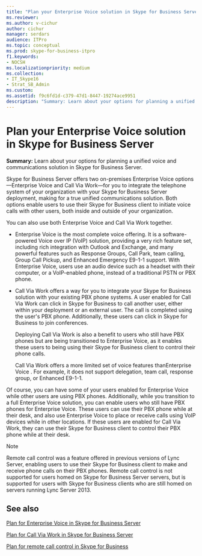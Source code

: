 ```yaml
---
title: "Plan your Enterprise Voice solution in Skype for Business Server"
ms.reviewer: 
ms.author: v-cichur
author: cichur
manager: serdars
audience: ITPro
ms.topic: conceptual
ms.prod: skype-for-business-itpro
f1.keywords:
- NOCSH
ms.localizationpriority: medium
ms.collection: 
- IT_Skype16
- Strat_SB_Admin
ms.custom:
ms.assetid: f9c6fd1d-c379-47d1-8447-19274ace9951
description: "Summary: Learn about your options for planning a unified voice and communications solution in Skype for Business Server."
---
```


# Plan your Enterprise Voice solution in Skype for Business Server
 
**Summary:** Learn about your options for planning a unified voice and communications solution in Skype for Business Server.
  
Skype for Business Server offers two on-premises Enterprise Voice options—Enterprise Voice and Call Via Work—for you to integrate the telephone system of your organization with your Skype for Business Server deployment, making for a true unified communications solution. Both options enable users to use their Skype for Business client to initiate voice calls with other users, both inside and outside of your organization.
  
You can also use both Enterprise Voice and Call Via Work together.
  
- Enterprise Voice is the most complete voice offering. It is a software-powered Voice over IP (VoIP) solution, providing a very rich feature set, including rich integration with Outlook and Exchange, and many powerful features such as Response Groups, Call Park, team calling, Group Call Pickup, and Enhanced Emergency E9-1-1 support. With Enterprise Voice, users use an audio device such as a headset with their computer, or a VoIP-enabled phone, instead of a traditional PSTN or PBX phone.
    
- Call Via Work offers a way for you to integrate your Skype for Business solution with your existing PBX phone systems. A user enabled for Call Via Work can click in Skype for Business to call another user, either within your deployment or an external user. The call is completed using the user's PBX phone. Additionally, these users can click in Skype for Business to join conferences.
    
    Deploying Call Via Work is also a benefit to users who still have PBX phones but are being transitioned to Enterprise Voice, as it enables these users to being using their Skype for Business client to control their phone calls.
    
     Call Via Work offers a more limited set of voice features thanEnterprise Voice . For example, it does not support delegation, team call, response group, or Enhanced E9-1-1.
    
Of course, you can have some of your users enabled for Enterprise Voice while other users are using PBX phones. Additionally, while you transition to a full Enterprise Voice solution, you can enable users who still have PBX phones for Enterprise Voice. These users can use their PBX phone while at their desk, and also use Enterprise Voice to place or receive calls using VoIP devices while in other locations. If these users are enabled for Call Via Work, they can use their Skype for Business client to control their PBX phone while at their desk.
  
> [!NOTE]
> Remote call control was a feature offered in previous versions of Lync Server, enabling users to use their Skype for Business client to make and receive phone calls on their PBX phones. Remote call control is not supported for users homed on Skype for Business Server servers, but is supported for users with Skype for Business clients who are still homed on servers running Lync Server 2013. 
  
## See also


[Plan for Enterprise Voice in Skype for Business Server](enterprise-voice.md)
  
[Plan for Call Via Work in Skype for Business Server](call-via-work.md)
  
[Plan for remote call control in Skype for Business](remote-call-control.md)

